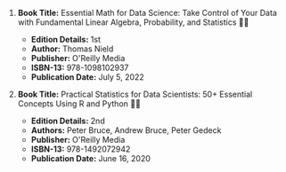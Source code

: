 1. **Book Title:** Essential Math for Data Science: Take Control of Your Data with Fundamental Linear Algebra, Probability, and Statistics 📒🔐
   - **Edition Details:** 1st
   - **Author:** Thomas Nield
   - **Publisher:** O'Reilly Media
   - **ISBN-13:** 978-1098102937
   - **Publication Date:** July 5, 2022
 
2. **Book Title:** Practical Statistics for Data Scientists: 50+ Essential Concepts Using R and Python 📒🔐
   - **Edition Details:** 2nd
   - **Authors:** Peter Bruce, Andrew Bruce, Peter Gedeck
   - **Publisher:** O'Reilly Media
   - **ISBN-13:** 978-1492072942
   - **Publication Date:** June 16, 2020
